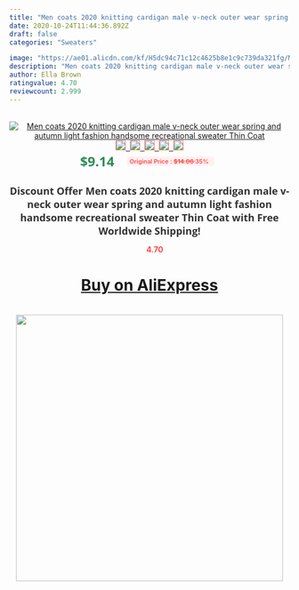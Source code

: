 ```yaml
---
title: "Men coats 2020 knitting cardigan male v-neck outer wear spring and autumn light fashion handsome recreational sweater Thin Coat"
date: 2020-10-24T11:44:36.892Z
draft: false
categories: "Sweaters"

image: "https://ae01.alicdn.com/kf/H5dc94c71c12c4625b8e1c9c739da321fg/Men-coats-2020-knitting-cardigan-male-v-neck-outer-wear-spring-and-autumn-light-fashion-handsome.jpg"
description: "Men coats 2020 knitting cardigan male v-neck outer wear spring and autumn light fashion handsome recreational sweater Thin Coat"
author: Ella Brown
ratingvalue: 4.70
reviewcount: 2.999
---
```

<br>
<div style="text-align: center;">
<a href="https://s.click.aliexpress.com/e/_9JZTBf" target="_blank" rel="nofollow noopener noreferrer"><img alt="Men coats 2020 knitting cardigan male v-neck outer wear spring and autumn light fashion handsome recreational sweater Thin Coat" class="magnifier-image" src="https://ae01.alicdn.com/kf/H5dc94c71c12c4625b8e1c9c739da321fg/Men-coats-2020-knitting-cardigan-male-v-neck-outer-wear-spring-and-autumn-light-fashion-handsome.jpg_640x640.jpg">
<br>
<img style="border:1px solid salmon" src="https://ae01.alicdn.com/kf/H5dc94c71c12c4625b8e1c9c739da321fg/Men-coats-2020-knitting-cardigan-male-v-neck-outer-wear-spring-and-autumn-light-fashion-handsome.jpg_120x120.jpg">&nbsp;&nbsp;<img style="border:1px solid salmon" src="https://ae01.alicdn.com/kf/H5b9fa5ef660d4df3b733d5bbb4837ba6n/Men-coats-2020-knitting-cardigan-male-v-neck-outer-wear-spring-and-autumn-light-fashion-handsome.jpg_120x120.jpg">&nbsp;&nbsp;<img style="border:1px solid salmon" src="https://ae01.alicdn.com/kf/Hb47d94dc36ee4952a74e199ffbbe11d8U/Men-coats-2020-knitting-cardigan-male-v-neck-outer-wear-spring-and-autumn-light-fashion-handsome.jpg_120x120.jpg">&nbsp;&nbsp;<img style="border:1px solid salmon" src="https://ae01.alicdn.com/kf/Hb7a5235f1f834de1b72dc3f4105cd0fcA/Men-coats-2020-knitting-cardigan-male-v-neck-outer-wear-spring-and-autumn-light-fashion-handsome.jpg_120x120.jpg">&nbsp;&nbsp;<img style="border:1px solid salmon" src="https://ae01.alicdn.com/kf/Hafe5018d1fa846e5ad92bd7b6e4b740eA/Men-coats-2020-knitting-cardigan-male-v-neck-outer-wear-spring-and-autumn-light-fashion-handsome.jpg_120x120.jpg"></a></div><br0>
<div style="text-align: center;"><span style="background-color: white; border: 0px; box-sizing: border-box; color: seagreen; display: inline-block; font-family: &quot;open sans&quot; , &quot;arial&quot; , &quot;helvetica&quot; , sans-serif , &quot;heiti&quot;; font-size: 24px; font-stretch: inherit; font-weight: 700; line-height: inherit; margin: 0px 10px 0px 0px; padding: 0px; vertical-align: middle;">$9.14 </span>
<span style="background: rgb(255 , 241 , 241); border-radius: 3px; border: 0px; box-sizing: border-box; color: #ff4747; display: inline-block; font-family: inherit; font-size: 12px; font-stretch: inherit; font-style: inherit; font-variant: inherit; font-weight: 600; line-height: inherit; margin: 0px; padding: 2px 5px; transform: scale(0.9); vertical-align: middle;">Original Price : <b style="text-decoration: line-through;">$14.06 </b> 35%&nbsp;&nbsp;</span></div>
<h1 style="color: #333333; display: inline-block; font-family: &quot;open sans&quot; , &quot;arial&quot; , &quot;helvetica&quot; , sans-serif , &quot;heiti&quot;; font-size: 18px; font-stretch: inherit; font-weight: 700; text-align: center;">Discount Offer Men coats 2020 knitting cardigan male v-neck outer wear spring and autumn light fashion handsome recreational sweater Thin Coat with Free Worldwide Shipping!</h1>
<div style="color: #ff4747; text-align: center;">
<img src="https://4.bp.blogspot.com/-M0ZcTcb-5uY/XleCXlxnR4I/AAAAAAAAAEc/OrjgMkXV1oMQFaCRZj5HQwOCBcu3w1FegCPcBGAYYCw/s1600/star.png" style="height: 15px;">&nbsp;<b>4.70</b></div>
<div class="button_cont" align="center"><a class="buynow_a" href="https://s.click.aliexpress.com/e/_9JZTBf" target="_blank" rel="nofollow noopener noreferrer"><H1>Buy on AliExpress</H1></a></div><br>
<div class="separator" style="clear: both; text-align: center;">
<img src="https://lh3.googleusercontent.com/-pTy5HemUv9M/XlePHvY0dAI/AAAAAAAAAE4/0nX5iRUoIWY8eMW9Dpxeirr157OZliDIgCLcBGAsYHQ/s1600/badge.gif" width="480">
</div>
